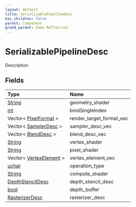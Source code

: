 ```yaml
---
layout: default
title: SerializablePipelineDesc
has_children: false
parent: Component
grand_parent: Game Reflection
---
```

# SerializablePipelineDesc
Description 

## Fields

| Type | Name |
|:----------|:--------------|
| [String](/riftbreaker-wiki/docs/game-reflection/components/string/) | geometry_shader |
| [int](/riftbreaker-wiki/docs/game-reflection/enums/int/) | bindSingleIndex |
| Vector< [PixelFormat](/riftbreaker-wiki/docs/game-reflection/enums/pixel_format/) > | render_target_format_vec |
| Vector< [SamplerDesc](/riftbreaker-wiki/docs/game-reflection/components/sampler_desc/) > | sampler_desc_vec |
| Vector< [BlendDesc](/riftbreaker-wiki/docs/game-reflection/components/blend_desc/) > | blend_desc_vec |
| [String](/riftbreaker-wiki/docs/game-reflection/components/string/) | vertex_shader |
| [String](/riftbreaker-wiki/docs/game-reflection/components/string/) | pixel_shader |
| Vector< [VertexElement](/riftbreaker-wiki/docs/game-reflection/classes/vertex_element/) > | vertex_element_vec |
| [uchar](/riftbreaker-wiki/docs/game-reflection/enums/uchar/) | operation_type |
| [String](/riftbreaker-wiki/docs/game-reflection/components/string/) | compute_shader |
| [DepthStencilDesc](/riftbreaker-wiki/docs/game-reflection/components/depth_stencil_desc/) | depth_stencil_desc |
| [bool](/riftbreaker-wiki/docs/game-reflection/components/bool/) | depth_buffer |
| [RasterizerDesc](/riftbreaker-wiki/docs/game-reflection/components/rasterizer_desc/) | rasterizer_desc |

